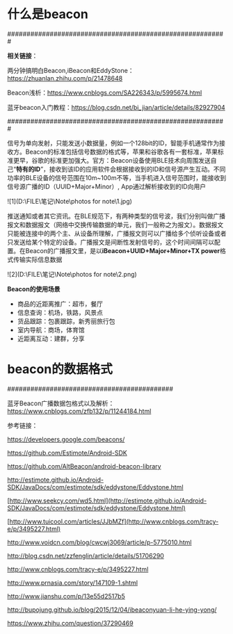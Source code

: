 # 什么是beacon

#########################################################

**相关链接**：

两分钟搞明白Beacon,iBeacon和EddyStone：https://zhuanlan.zhihu.com/p/21478648

Beacon浅析：https://www.cnblogs.com/SA226343/p/5995674.html

蓝牙beacon入门教程：https://blog.csdn.net/bi_jian/article/details/82927904

#########################################################

​		信号为单向发射，只能发送小数据量，例如一个128bit的ID，智能手机通常作为接收方。Beacon的标准包括信号数据的格式等，苹果和谷歌各有一套标准，苹果标准更早，谷歌的标准更加强大。官方：Beacon设备使用BLE技术向周围发送自己“**特有的ID**”，接收到该ID的应用软件会根据接收到的ID和信号源产生互动。不同功率的BLE设备的信号范围在10m~100m不等，当手机进入信号范围时，能接收到信号源广播的ID（UUID+Major+Minor）, App通过解析接收到的ID向用户

![1](D:\FILE\笔记\Note\photos for note\1.jpg)

推送通知或者其它资讯。在BLE规范下，有两种类型的信号波，我们分别叫做广播报文和数据报文（网络中交换传输数据的单元，我们一般称之为报文）。数据报文只能被连接中的两个主、从设备所理解，广播报文则可以广播给多个侦听设备或者只发送给某个特定的设备。广播报文是间断性发射信号的，这个时间间隔可以配置。在Beacon的广播报文里，是以**iBeacon+UUID+Major+Minor+TX power**格式传输实际信息数据

![2](D:\FILE\笔记\Note\photos for note\2.png)

**Beacon的使用场景**

- 商品的近距离推广：超市，餐厅
- 信息查询：机场，铁路，风景点
- 货品跟踪：包裹跟踪，新秀丽旅行包
- 室内导航：商场，体育馆
- 近距离互动：建群，分享



# beacon的数据格式



###########################################

蓝牙Beacon广播数据包格式以及解析：https://www.cnblogs.com/zfb132/p/11244184.html



 参考链接：

https://developers.google.com/beacons/

https://github.com/Estimote/Android-SDK

https://github.com/AltBeacon/android-beacon-library

http://estimote.github.io/Android-SDK/JavaDocs/com/estimote/sdk/eddystone/Eddystone.html

[http://www.seekcy.com/wd5.html](http://estimote.github.io/Android-SDK/JavaDocs/com/estimote/sdk/eddystone/Eddystone.html)

[http://www.tuicool.com/articles/JJbMZf](http://www.cnblogs.com/tracy-e/p/3495227.html)

http://www.voidcn.com/blog/cwcwj3069/article/p-5775010.html

http://blog.csdn.net/zzfenglin/article/details/51706290

http://www.cnblogs.com/tracy-e/p/3495227.html

http://www.prnasia.com/story/147109-1.shtml

http://www.jianshu.com/p/13e55d2517b5

http://bupojung.github.io/blog/2015/12/04/ibeaconyuan-li-he-ying-yong/

https://www.zhihu.com/question/37290469